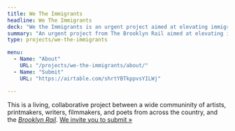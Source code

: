 ```yaml
---
title: We The Immigrants
headline: We The Immigrants
deck: "We the Immigrants is an urgent project aimed at elevating immigration in our communities across America and honoring the creative individuals (_past and present_) who have immigrated to the U.S. and made an impact across the sciences, arts, and humanities."
summary: "An urgent project from The Brooklyn Rail aimed at elevating immigration in our communities across America and the role it plays in shaping democracy and the innovative, cultural fabric of society."
type: projects/we-the-immigrants

menu:
  - Name: "About"
    URL: "/projects/we-the-immigrants/about/"
  - Name: "Submit"
    URL: "https://airtable.com/shrtYBTkppvsYILWj"

---
```


This is a living, collaborative project between a wide communinity of artists, printmakers, writers, filmmakers, and poets from across the country, and the [_Brooklyn Rail_](http://brooklynrail.org/). [We invite you to submit »](https://airtable.com/shrtYBTkppvsYILWj)
